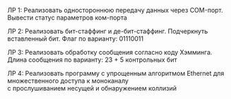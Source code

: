 ЛР 1: Реализовать одностороннюю передачу данных через COM-порт. Вывести статус параметров ком-порта  

ЛР 2: Реализовать бит-стаффинг и де-бит-стаффинг. Подчеркнуть вставленный бит. Флаг по варианту: 01110011  

ЛР 3: Реализовать обработку сообщения согласно коду Хэмминга. Длина сообщения по варианту: 23 + 5 контрольных бит  

ЛР 4: Реализовать программу с упрощенным алгоритмом Ethernet для множественного доступа к моноканалу  
с прослушиванием несущей и обнаружением коллизий
